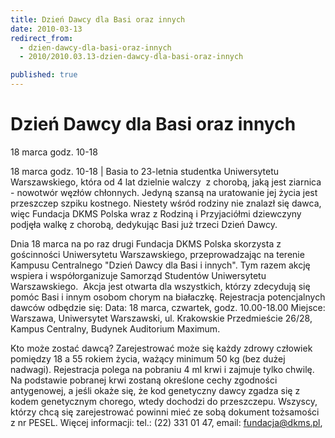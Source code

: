 ```yaml
---
title: Dzień Dawcy dla Basi oraz innych
date: 2010-03-13
redirect_from: 
  - dzien-dawcy-dla-basi-oraz-innych
  - 2010/2010.03.13-dzien-dawcy-dla-basi-oraz-innych

published: true
---
```




# Dzień Dawcy dla Basi oraz innych

<time>18 marca godz. 10-18</time>

18 marca godz. 10-18 | 
Basia to 23-letnia studentka Uniwersytetu Warszawskiego, która od 4 lat dzielnie walczy&nbsp; z chorobą, jaką jest ziarnica - nowotwór węzłów chłonnych. Jedyną szansą na uratowanie jej życia jest przeszczep szpiku kostnego. Niestety wśród rodziny nie znalazł się dawca, więc Fundacja DKMS Polska wraz z Rodziną i Przyjaciółmi dziewczyny podjęła walkę z chorobą, dedykując Basi już trzeci Dzień Dawcy. 

Dnia 18 marca na po raz drugi Fundacja DKMS Polska skorzysta z gościnności Uniwersytetu Warszawskiego, przeprowadzając na terenie Kampusu Centralnego "Dzień Dawcy dla Basi i innych". Tym razem akcję wspiera i współorganizuje Samorząd Studentów Uniwersytetu Warszawskiego.&nbsp; Akcja jest otwarta dla wszystkich, którzy zdecydują się pomóc Basi i innym osobom chorym na białaczkę.
Rejestracja potencjalnych dawców odbędzie się: 
Data: 18 marca, czwartek, godz. 10.00-18.00
Miejsce: Warszawa, Uniwersytet Warszawski, ul. Krakowskie Przedmieście 26/28, Kampus Centralny, Budynek Auditorium Maximum.

Kto może zostać dawcą?
Zarejestrować może się każdy zdrowy człowiek pomiędzy 18 a 55 rokiem życia, ważący minimum 50 kg (bez dużej nadwagi). Rejestracja polega na pobraniu 4 ml krwi i zajmuje tylko chwilę. Na podstawie pobranej krwi zostaną określone cechy zgodności antygenowej, a jeśli okaże się, że kod genetyczny dawcy zgadza się z kodem genetycznym chorego, wtedy dochodzi do przeszczepu. Wszyscy, którzy chcą się zarejestrować powinni mieć ze sobą dokument tożsamości z nr PESEL. 
Więcej informacji: tel.: (22) 331 01 47, email: fundacja@dkms.pl, 



<!--CONTENT FROM OLD SERVER (jos before 2013): 18 marca godz. 10-18 | 
Basia to 23-letnia studentka Uniwersytetu Warszawskiego, która od 4 lat dzielnie walczy&nbsp; z chorobą, jaką jest ziarnica - nowotwór węzłów chłonnych. Jedyną szansą na uratowanie jej życia jest przeszczep szpiku kostnego. Niestety wśród rodziny nie znalazł się dawca, więc Fundacja DKMS Polska wraz z Rodziną i Przyjaciółmi dziewczyny podjęła walkę z chorobą, dedykując Basi już trzeci Dzień Dawcy. 

Dnia 18 marca na po raz drugi Fundacja DKMS Polska skorzysta z gościnności Uniwersytetu Warszawskiego, przeprowadzając na terenie Kampusu Centralnego "Dzień Dawcy dla Basi i innych". Tym razem akcję wspiera i współorganizuje Samorząd Studentów Uniwersytetu Warszawskiego.&nbsp; Akcja jest otwarta dla wszystkich, którzy zdecydują się pomóc Basi i innym osobom chorym na białaczkę.

Rejestracja potencjalnych dawców odbędzie się: 
Data: 18 marca, czwartek, godz. 10.00-18.00
Miejsce: Warszawa, Uniwersytet Warszawski, ul. Krakowskie Przedmieście 26/28, Kampus Centralny, Budynek Auditorium Maximum.

Kto może zostać dawcą?
Zarejestrować może się każdy zdrowy człowiek pomiędzy 18 a 55 rokiem życia, ważący minimum 50 kg (bez dużej nadwagi). Rejestracja polega na pobraniu 4 ml krwi i zajmuje tylko chwilę. Na podstawie pobranej krwi zostaną określone cechy zgodności antygenowej, a jeśli okaże się, że kod genetyczny dawcy zgadza się z kodem genetycznym chorego, wtedy dochodzi do przeszczepu. Wszyscy, którzy chcą się zarejestrować powinni mieć ze sobą dokument tożsamości z nr PESEL. 
Więcej informacji: tel.: (22) 331 01 47, email: fundacja@dkms.pl, 

         
-->

<!--{{json:{"created_date":"2010-03-13 23:11:25","publish_down":"0000-00-00 00:00:00","id":"904"}}}-->